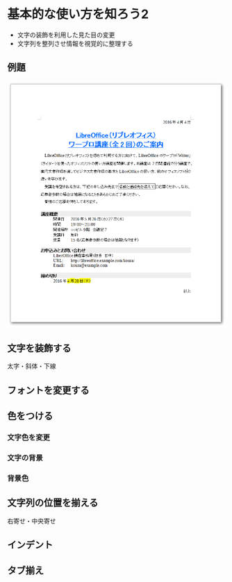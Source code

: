 # 基本的な使い方を知ろう2

- 文字の装飾を利用した見た目の変更
- 文字列を整列させ情報を視覚的に整理する

## 例題

![例題](../files/writer-sample1-after.png)


## 文字を装飾する

太字・斜体・下線

## フォントを変更する


## 色をつける

### 文字色を変更


### 文字の背景


### 背景色


## 文字列の位置を揃える

右寄せ・中央寄せ

## インデント

## タブ揃え
